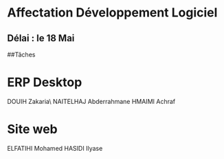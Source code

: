 # Affectation Développement Logiciel
## Délai : le 18 Mai

##Tâches
# ERP Desktop
DOUIH Zakaria\\
NAITELHAJ Abderrahmane
HMAIMI Achraf
# Site web
ELFATIHI Mohamed
HASIDI Ilyase

